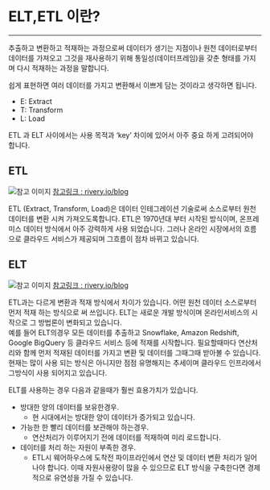 # ELT,ETL 이란?

---

추출하고 변환하고 적재하는 과정으로써 데이터가 생기는 지점이나 원천 데이터로부터 데이터를 가져오고 그것을 재사용하기 위해 통일성(데이터프레임)을 갖춘 형태를 가지며
다시 적재하는 과정을 말합니다.

쉽게 표현하면 여러 데이터를 가지고 변환해서 이쁘게 담는 것이라고 생각하면 됩니다.

- E: Extract
- T: Transform
- L: Load

ETL 과 ELT 사이에서는 사용 목적과 ‘key’ 차이에 있어서 아주 중요 하게 고려되어야 합니다.


## ETL
![참고 이미지](https://rivery.io/wp-content/uploads/2020/05/ETL-Process-for-linkedin3-1024x535.png)
[참고링크 : rivery.io/blog](https://rivery.io/blog/etl-vs-elt/)

ETL (Extract, Transform, Load)은  데이터 인테그레이션 기술로써 소스로부터 원천데이터를 변환 시켜 가져오도록합니다.
ETL은 1970년대 부터 시작된 방식이며, 온프레미스 데이터 방식에서 아주 강력하게 사용 되었습니다.
그러나 온라인 시장에서의 흐름으로 클라우드 서비스가 제공되며 그흐름이 점차 바뀌고 있습니다.



## ELT
![참고 이미지](https://rivery.io/wp-content/uploads/2020/05/ETL-Process-for-linkedin.png)
[참고링크 : rivery.io/blog](https://rivery.io/blog/etl-vs-elt/)

ETL과는 다르게 변환과 적재 방식에서 차이가 있습니다. 어떤 원천 데이터 소스로부터 먼저 적재 하는 방식으로 써 쓰입니다.
ELT는 새로운 개발 방식이며 온라인서비스의 시작으로 그 방법론이 변화되고 있습니다.   
예를 들어 ELT의경우 모든 데이터를 추출하고  Snowflake, Amazon Redshift, Google BigQuery 등 클라우드 서비스 등에 적재를 시작합니다. 필요할때마다 연산처리와 함께 먼저 적재된 데이터를 가지고 변환 및 데이터를 그때그때 받아볼 수 있습니다.
현재는 많이 사용 되는 방식은 아니지만 점점 유명해지는 추세이며 클라우드 인프라에서 그방식이 사용 되어지고 있습니다.

ELT를 사용하는 경우 다음과 같을때가 훨씬 효용가치가 있습니다.
- 방대한 양의 데이터를 보유한경우.
    - 현 시대에서는 방대한 양이 데이터가 증가되고 있습니다.
- 가능한 한 빨리 데이터를 보관해야 하는경우.
    - 연산처리가 이루어지기 전에 데이터를 적재하여 미리 로드합니다.
- 데이터를 처리 하는 자원이 부족한 경우.
    - ETL시 웨어하우스에 도착전 파이프라인에서 연산 및 데이터 변환 처리가 일어나야 합니다. 이때 자원사용량이 많을 수 있으므로 ELT 방식을 구축한다면 경제적으로 유연성을 가질 수 있습니다.